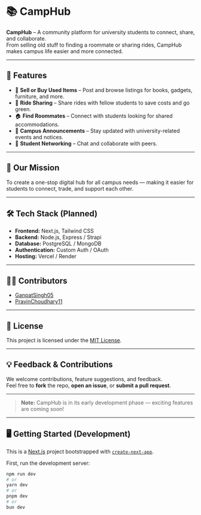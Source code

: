 # 📚 CampHub

**CampHub** – A community platform for university students to connect, share, and collaborate.  
From selling old stuff to finding a roommate or sharing rides, CampHub makes campus life easier and more connected.

---

## 🚀 Features

- 🛒 **Sell or Buy Used Items** – Post and browse listings for books, gadgets, furniture, and more.
- 🚗 **Ride Sharing** – Share rides with fellow students to save costs and go green.
- 🏠 **Find Roommates** – Connect with students looking for shared accommodations.
- 📢 **Campus Announcements** – Stay updated with university-related events and notices.
- 💬 **Student Networking** – Chat and collaborate with peers.

---

## 🎯 Our Mission

To create a one-stop digital hub for all campus needs — making it easier for students to connect, trade, and support each other.

---

## 🛠️ Tech Stack (Planned)

- **Frontend:** Next.js, Tailwind CSS
- **Backend:** Node.js, Express / Strapi
- **Database:** PostgreSQL / MongoDB
- **Authentication:** Custom Auth / OAuth
- **Hosting:** Vercel / Render

---

## 👨‍💻 Contributors

- [GanpatSingh05](https://github.com/GanpatSingh05)  
- [PravinChoudhary11](https://github.com/PravinChoudhary11)

---

## 📌 License

This project is licensed under the [MIT License](LICENSE).

---

## 💡 Feedback & Contributions

We welcome contributions, feature suggestions, and feedback.  
Feel free to **fork** the repo, **open an issue**, or **submit a pull request**.

---

> **Note:** CampHub is in its early development phase — exciting features are coming soon!

---

## 🖥 Getting Started (Development)

This is a [Next.js](https://nextjs.org) project bootstrapped with [`create-next-app`](https://github.com/vercel/next.js/tree/canary/packages/create-next-app).

First, run the development server:

```bash
npm run dev
# or
yarn dev
# or
pnpm dev
# or
bun dev
